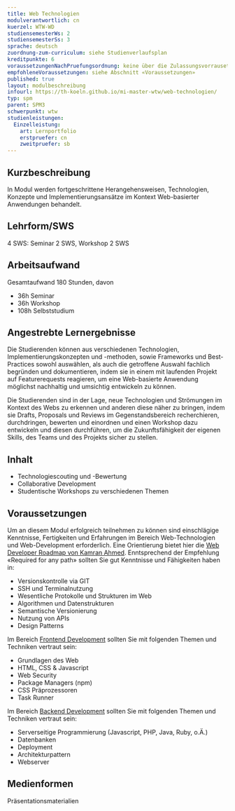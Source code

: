 ```yaml
---
title: Web Technologien
modulverantwortlich: cn
kuerzel: WTW-WD
studiensemesterWs: 2
studiensemesterSs: 3
sprache: deutsch
zuordnung-zum-curriculum: siehe Studienverlaufsplan
kreditpunkte: 6
voraussetzungenNachPruefungsordnung: keine über die Zulassungsvorrausetzungen zum Studium hinausgehenden
empfohleneVoraussetzungen: siehe Abschnitt «Voraussetzungen»
published: true
layout: modulbeschreibung
infourl: https://th-koeln.github.io/mi-master-wtw/web-technologien/
typ: spm
parent: SPM3
schwerpunkt: wtw
studienleistungen:
  Einzelleistung:
    art: Lernportfolio
    erstpruefer: cn
    zweitpruefer: sb
---
```


## Kurzbeschreibung
In Modul werden fortgeschrittene Herangehensweisen, Technologien, Konzepte und Implementierungsansätze im Kontext Web-basierter Anwendungen behandelt.

## Lehrform/SWS 
4 SWS: Seminar 2 SWS, Workshop 2 SWS

## Arbeitsaufwand 
Gesamtaufwand 180 Stunden, davon 
- 36h Seminar 
- 36h Workshop 
- 108h Selbststudium 

## Angestrebte Lernergebnisse
Die Studierenden können aus verschiedenen Technologien, Implementierungskonzepten und -methoden, sowie Frameworks und Best-Practices sowohl auswählen, als auch die getroffene Auswahl fachlich begründen und dokumentieren, indem sie in einem mit laufenden Projekt auf Featurerequests reagieren, um eine Web-basierte Anwendung möglichst nachhaltig und umsichtig entwickeln zu können.

Die Studierenden sind in der Lage, neue Technologien und Strömungen im Kontext des Webs zu erkennen und anderen diese näher zu bringen, indem sie Drafts, Proposals und Reviews im Gegenstandsbereich recherchieren, durchdringen, bewerten und einordnen und einen Workshop dazu entwickeln und diesen durchführen, um die Zukunftsfähigkeit der eigenen Skills, des Teams und des Projekts sicher zu stellen. 

## Inhalt
- Technologiescouting und -Bewertung
- Collaborative Development
- Studentische Workshops zu verschiedenen Themen


## Voraussetzungen
Um an diesem Modul erfolgreich teilnehmen zu können sind einschlägige Kenntnisse, Fertigkeiten und Erfahrungen im Bereich Web-Technologien und Web-Development erforderlich. Eine Orientierung bietet hier die [Web Developer Roadmap von Kamran Ahmed](https://github.com/kamranahmedse/developer-roadmap). Enntsprechend der Empfehlung «Required for any path» sollten Sie gut Kenntnisse und Fähigkeiten haben in:
- Versionskontrolle via GIT
- SSH und Terminalnutzung
- Wesentliche Protokolle und Strukturen im Web
- Algorithmen und Datenstrukturen
- Semantische Versionierung
- Nutzung von APIs
- Design Patterns

Im Bereich [Frontend Development](https://roadmap.sh/frontend) sollten Sie mit folgenden Themen und Techniken vertraut sein:
- Grundlagen des Web
- HTML, CSS & Javascript
- Web Security
- Package Managers (npm)
- CSS Präprozessoren
- Task Runner

Im Bereich [Backend Development](https://roadmap.sh/backend) sollten Sie mit folgenden Themen und Techniken vertraut sein:
- Serverseitige Programmierung (Javascript, PHP, Java, Ruby, o.Ä.)
- Datenbanken
- Deployment
- Architekturpattern
- Webserver

## Medienformen
Präsentationsmaterialien


